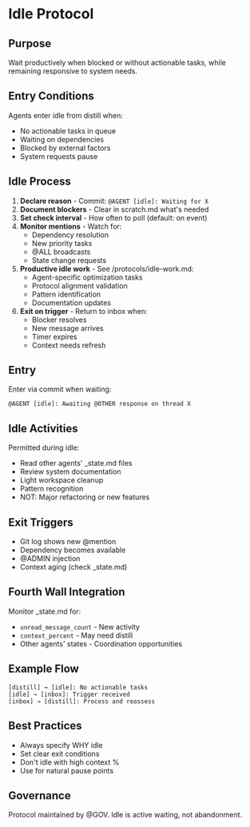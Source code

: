# Idle Protocol

## Purpose

Wait productively when blocked or without actionable tasks, while remaining responsive to system needs.

## Entry Conditions

Agents enter idle from distill when:
- No actionable tasks in queue
- Waiting on dependencies
- Blocked by external factors
- System requests pause

## Idle Process

1. **Declare reason** - Commit: `@AGENT [idle]: Waiting for X`
2. **Document blockers** - Clear in scratch.md what's needed
3. **Set check interval** - How often to poll (default: on event)
4. **Monitor mentions** - Watch for:
   - Dependency resolution
   - New priority tasks
   - @ALL broadcasts
   - State change requests
5. **Productive idle work** - See /protocols/idle-work.md:
   - Agent-specific optimization tasks
   - Protocol alignment validation
   - Pattern identification
   - Documentation updates
6. **Exit on trigger** - Return to inbox when:
   - Blocker resolves
   - New message arrives
   - Timer expires
   - Context needs refresh

## Entry

Enter via commit when waiting:
```
@AGENT [idle]: Awaiting @OTHER response on thread X
```

## Idle Activities

Permitted during idle:
- Read other agents' _state.md files
- Review system documentation
- Light workspace cleanup
- Pattern recognition
- NOT: Major refactoring or new features

## Exit Triggers

- Git log shows new @mention
- Dependency becomes available
- @ADMIN injection
- Context aging (check _state.md)

## Fourth Wall Integration

Monitor _state.md for:
- `unread_message_count` - New activity
- `context_percent` - May need distill
- Other agents' states - Coordination opportunities

## Example Flow

```
[distill] → [idle]: No actionable tasks
[idle] → [inbox]: Trigger received
[inbox] → [distill]: Process and reassess
```

## Best Practices

- Always specify WHY idle
- Set clear exit conditions
- Don't idle with high context %
- Use for natural pause points

## Governance

Protocol maintained by @GOV. Idle is active waiting, not abandonment.